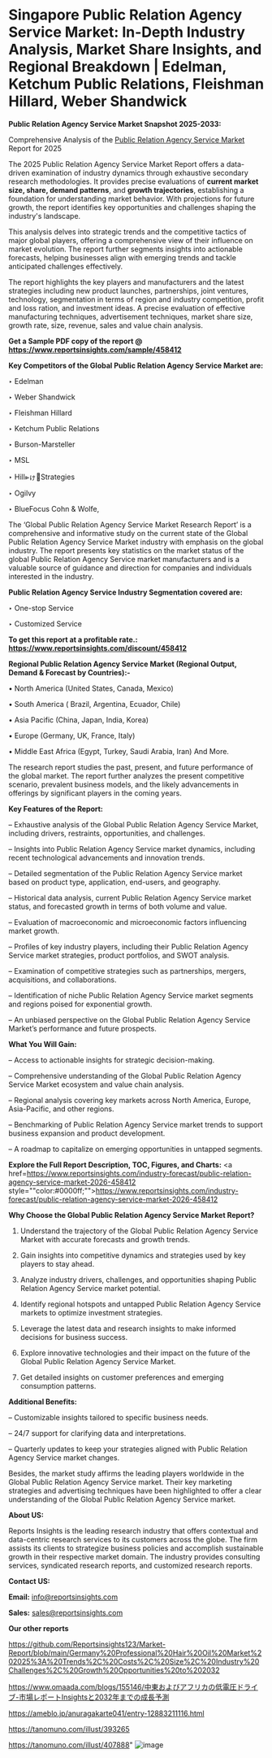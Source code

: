 # Singapore Public Relation Agency Service Market: In-Depth Industry Analysis, Market Share Insights, and Regional Breakdown | Edelman, Ketchum Public Relations, Fleishman Hillard, Weber Shandwick

<strong>Public Relation Agency Service Market Snapshot 2025-2033:</strong>

Comprehensive Analysis of the <a href=https://www.reportsinsights.com/sample/458412>Public Relation Agency Service Market</a> Report for 2025

The 2025 Public Relation Agency Service Market Report offers a data-driven examination of industry dynamics through exhaustive secondary research methodologies. It provides precise evaluations of <strong>current market size, share, demand patterns</strong>, and <strong>growth trajectories</strong>, establishing a foundation for understanding market behavior. With projections for future growth, the report identifies key opportunities and challenges shaping the industry's landscape.

This analysis delves into strategic trends and the competitive tactics of major global players, offering a comprehensive view of their influence on market evolution. The report further segments insights into actionable forecasts, helping businesses align with emerging trends and tackle anticipated challenges effectively.

The report highlights the key players and manufacturers and the latest strategies including new product launches, partnerships, joint ventures, technology, segmentation in terms of region and industry competition, profit and loss ration, and investment ideas. A precise evaluation of effective manufacturing techniques, advertisement techniques, market share size, growth rate, size, revenue, sales and value chain analysis.

<strong>Get a Sample PDF copy of the report @ <a href=https://www.reportsinsights.com/sample/458412 style=color:#0000ff;>https://www.reportsinsights.com/sample/458412</a></strong>

<strong>Key Competitors of the Global Public Relation Agency Service Market are:</strong>

‣ Edelman

‣ Weber Shandwick

‣ Fleishman Hillard

‣ Ketchum Public Relations

‣ Burson-Marsteller 

‣ MSL

‣ Hill⩺ゖ򙰠Strategies

‣ Ogilvy

‣ BlueFocus Cohn & Wolfe,

The ‘Global Public Relation Agency Service Market Research Report’ is a comprehensive and informative study on the current state of the Global Public Relation Agency Service Market industry with emphasis on the global industry. The report presents key statistics on the market status of the global Public Relation Agency Service market manufacturers and is a valuable source of guidance and direction for companies and individuals interested in the industry.

<strong>Public Relation Agency Service Industry Segmentation covered are:</strong>

‣ One-stop Service

‣ Customized Service

<strong>To get this report at a profitable rate.: <a href=https://www.reportsinsights.com/discount/458412 style=color:#0000ff;>https://www.reportsinsights.com/discount/458412</a></strong>

<strong>Regional Public Relation Agency Service Market (Regional Output, Demand &amp; Forecast by Countries):-</strong>

• North America (United States, Canada, Mexico)

• South America ( Brazil, Argentina, Ecuador, Chile)

• Asia Pacific (China, Japan, India, Korea)

• Europe (Germany, UK, France, Italy)

• Middle East Africa (Egypt, Turkey, Saudi Arabia, Iran) And More.

The research report studies the past, present, and future performance of the global market. The report further analyzes the present competitive scenario, prevalent business models, and the likely advancements in offerings by significant players in the coming years.

<strong>Key Features of the Report:</strong>

– Exhaustive analysis of the Global Public Relation Agency Service Market, including drivers, restraints, opportunities, and challenges.

– Insights into Public Relation Agency Service market dynamics, including recent technological advancements and innovation trends.

– Detailed segmentation of the Public Relation Agency Service market based on product type, application, end-users, and geography.

– Historical data analysis, current Public Relation Agency Service market status, and forecasted growth in terms of both volume and value.

– Evaluation of macroeconomic and microeconomic factors influencing market growth.

– Profiles of key industry players, including their Public Relation Agency Service market strategies, product portfolios, and SWOT analysis.

– Examination of competitive strategies such as partnerships, mergers, acquisitions, and collaborations.

– Identification of niche Public Relation Agency Service market segments and regions poised for exponential growth.

– An unbiased perspective on the Global Public Relation Agency Service Market’s performance and future prospects.

<strong>What You Will Gain:</strong>

– Access to actionable insights for strategic decision-making.

– Comprehensive understanding of the Global Public Relation Agency Service Market ecosystem and value chain analysis.

– Regional analysis covering key markets across North America, Europe, Asia-Pacific, and other regions.

– Benchmarking of Public Relation Agency Service market trends to support business expansion and product development.

– A roadmap to capitalize on emerging opportunities in untapped segments.

<strong>Explore the Full Report Description, TOC, Figures, and Charts:</strong>
<a href=https://www.reportsinsights.com/industry-forecast/public-relation-agency-service-market-2026-458412 style=""color:#0000ff;"">https://www.reportsinsights.com/industry-forecast/public-relation-agency-service-market-2026-458412</a>

<strong>Why Choose the Global Public Relation Agency Service Market Report?</strong>

1. Understand the trajectory of the Global Public Relation Agency Service Market with accurate forecasts and growth trends.

2. Gain insights into competitive dynamics and strategies used by key players to stay ahead.

3. Analyze industry drivers, challenges, and opportunities shaping Public Relation Agency Service market potential.

4. Identify regional hotspots and untapped Public Relation Agency Service markets to optimize investment strategies.

5. Leverage the latest data and research insights to make informed decisions for business success.

6. Explore innovative technologies and their impact on the future of the Global Public Relation Agency Service Market.

7. Get detailed insights on customer preferences and emerging consumption patterns.

<strong>Additional Benefits:</strong>

– Customizable insights tailored to specific business needs.

– 24/7 support for clarifying data and interpretations.

– Quarterly updates to keep your strategies aligned with Public Relation Agency Service market changes.

Besides, the market study affirms the leading players worldwide in the Global Public Relation Agency Service market. Their key marketing strategies and advertising techniques have been highlighted to offer a clear understanding of the Global Public Relation Agency Service market.

<strong><strong>About US</strong>:</strong>

Reports Insights is the leading research industry that offers contextual and data-centric research services to its customers across the globe. The firm assists its clients to strategize business policies and accomplish sustainable growth in their respective market domain. The industry provides consulting services, syndicated research reports, and customized research reports.

<strong>Contact US:</strong>

<p class=><b>Email:</b> <a href=mailto:info@reportsinsights.com>info@reportsinsights.com</a></p>
<p class=><b>Sales:</b> <a href=mailto:sales@reportsinsights.com>sales@reportsinsights.com</a></p>

<strong>Our other reports</strong>

<a href=https://github.com/Reportsinsights123/Market-Report/blob/main/Germany%20Professional%20Hair%20Oil%20Market%202025%3A%20Trends%2C%20Costs%2C%20Size%2C%20Industry%20Challenges%2C%20Growth%20Opportunities%20to%202032>https://github.com/Reportsinsights123/Market-Report/blob/main/Germany%20Professional%20Hair%20Oil%20Market%202025%3A%20Trends%2C%20Costs%2C%20Size%2C%20Industry%20Challenges%2C%20Growth%20Opportunities%20to%202032</a>

<a href=https://www.omaada.com/blogs/155146/中東およびアフリカの低電圧ドライブ-市場レポートInsightsと2032年までの成長予測>https://www.omaada.com/blogs/155146/中東およびアフリカの低電圧ドライブ-市場レポートInsightsと2032年までの成長予測</a>

<a href=https://ameblo.jp/anuragakarte041/entry-12883211116.html>https://ameblo.jp/anuragakarte041/entry-12883211116.html</a>

<a href=https://tanomuno.com/illust/393265>https://tanomuno.com/illust/393265</a>

<a href=https://tanomuno.com/illust/407888>https://tanomuno.com/illust/407888</a>"
![image](https://github.com/user-attachments/assets/044e6a2b-1c96-440a-ac51-f4a041c59c26)
